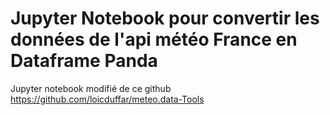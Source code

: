 # Jupyter Notebook pour convertir les données de l'api météo France en Dataframe Panda
Jupyter notebook modifié de ce github https://github.com/loicduffar/meteo.data-Tools
